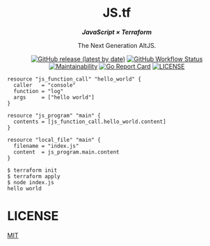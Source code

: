 <h1 align="center">
JS.tf
</h1>

<p align="center">
<b>
<i>
JavaScript × Terraform
</i>
</b>
</p>

<p align="center">
The Next Generation AltJS.
</p>

<p align="center">
<a href="https://github.com/koki-develop/terraform-provider-js/releases/latest"><img src="https://img.shields.io/github/v/release/koki-develop/terraform-provider-js" alt="GitHub release (latest by date)"></a>
<a href="https://github.com/koki-develop/terraform-provider-js/actions/workflows/test.yml"><img src="https://img.shields.io/github/actions/workflow/status/koki-develop/terraform-provider-js/test.yml?logo=github" alt="GitHub Workflow Status"></a>
<a href="https://codeclimate.com/github/koki-develop/terraform-provider-js/maintainability"><img src="https://img.shields.io/codeclimate/maintainability/koki-develop/terraform-provider-js?style=flat&amp;logo=codeclimate" alt="Maintainability"></a>
<a href="https://goreportcard.com/report/github.com/koki-develop/terraform-provider-js"><img src="https://goreportcard.com/badge/github.com/koki-develop/terraform-provider-js" alt="Go Report Card"></a>
<a href="./LICENSE"><img src="https://img.shields.io/github/license/koki-develop/terraform-provider-js" alt="LICENSE"></a>
</p>

```hcl
resource "js_function_call" "hello_world" {
  caller   = "console"
  function = "log"
  args     = ["hello world"]
}

resource "js_program" "main" {
  contents = [js_function_call.hello_world.content]
}

resource "local_file" "main" {
  filename = "index.js"
  content  = js_program.main.content
}
```

```console
$ terraform init
$ terraform apply
$ node index.js
hello world
```

# LICENSE

[MIT](./LICENSE)
